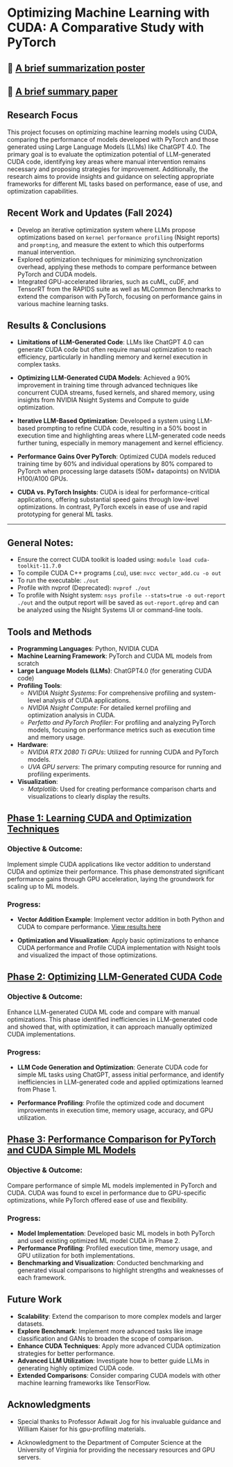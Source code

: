 # Optimizing Machine Learning with CUDA: A Comparative Study with PyTorch 

## 📝 [A brief summarization poster](https://drive.google.com/file/d/1DgrHPqi_ic-62I6c6JHDk_6YCY23tq-9/view?usp=sharing)

## 📄 [A brief summary paper](https://drive.google.com/file/d/1c4pSJ82F9Fzw5xPglq0QTTm-QNZDaoFW/view?usp=sharing)

## Research Focus

This project focuses on optimizing machine learning models using CUDA, comparing the performance of models developed with PyTorch and those generated using Large Language Models (LLMs) like ChatGPT 4.0. The primary goal is to evaluate the optimization potential of LLM-generated CUDA code, identifying key areas where manual intervention remains necessary and proposing strategies for improvement. Additionally, the research aims to provide insights and guidance on selecting appropriate frameworks for different ML tasks based on performance, ease of use, and optimization capabilities.

## Recent Work and Updates (Fall 2024)
- Develop an iterative optimization system where LLMs propose optimizations based on `kernel performance profiling` (Nsight reports) and `prompting`, and measure the extent to which this outperforms manual intervention.
- Explored optimization techniques for minimizing synchronization overhead, applying these methods to compare performance between PyTorch and CUDA models.
- Integrated GPU-accelerated libraries, such as cuML, cuDF, and TensorRT from the RAPIDS suite as well as MLCommon Benchmarks to extend the comparison with PyTorch, focusing on performance gains in various machine learning tasks.

## Results & Conclusions

- **Limitations of LLM-Generated Code**: LLMs like ChatGPT 4.0 can generate CUDA code but often require manual optimization to reach efficiency, particularly in handling memory and kernel execution in complex tasks.

- **Optimizing LLM-Generated CUDA Models**: Achieved a 90% improvement in training time through advanced techniques like concurrent CUDA streams, fused kernels, and shared memory, using insights from NVIDIA Nsight Systems and Compute to guide optimization.

- **Iterative LLM-Based Optimization**: Developed a system using LLM-based prompting to refine CUDA code, resulting in a 50% boost in execution time and highlighting areas where LLM-generated code needs further tuning, especially in memory management and kernel efficiency.

- **Performance Gains Over PyTorch**: Optimized CUDA models reduced training time by 60% and individual operations by 80% compared to PyTorch when processing large datasets (50M+ datapoints) on NVIDIA H100/A100 GPUs.

- **CUDA vs. PyTorch Insights**: CUDA is ideal for performance-critical applications, offering substantial speed gains through low-level optimizations. In contrast, PyTorch excels in ease of use and rapid prototyping for general ML tasks.


***

## General Notes:
- Ensure the correct CUDA toolkit is loaded using: `module load cuda-toolkit-11.7.0`
- To compile CUDA C++ programs (.cu), use: `nvcc vector_add.cu -o out`
- To run the executable: `./out` 
- Profile with nvprof (Deprecated): `nvprof ./out`
- To profile with Nsight system: `nsys profile --stats=true -o out-report ./out` and the output report will be saved as `out-report.qdrep` and can be analyzed using the Nsight Systems UI or command-line tools.

## Tools and Methods

- **Programming Languages**: Python, NVIDIA CUDA
- **Machine Learning Framework**: PyTorch and CUDA ML models from scratch
- **Large Language Models (LLMs)**: ChatGPT4.0 (for generating CUDA code)
- **Profiling Tools**: 
  - *NVIDIA Nsight Systems*: For comprehensive profiling and system-level analysis of CUDA applications.
  - *NVIDIA Nsight Compute*: For detailed kernel profiling and optimization analysis in CUDA.
  - *Perfetto and PyTorch Profiler*: For profiling and analyzing PyTorch models, focusing on performance metrics such as execution time and memory usage.
- **Hardware**: 
  - *NVIDIA RTX 2080 Ti GPUs*: Utilized for running CUDA and PyTorch models.
  - *UVA GPU servers*: The primary computing resource for running and profiling experiments.
- **Visualization**:
  - *Matplotlib*: Used for creating performance comparison charts and visualizations to clearly display the results.

## [Phase 1: Learning CUDA and Optimization Techniques](./vector-add-optimization)

### Objective & Outcome:
Implement simple CUDA applications like vector addition to understand CUDA and optimize their performance. This phase demonstrated significant performance gains through GPU acceleration, laying the groundwork for scaling up to ML models.

### Progress:
- **Vector Addition Example**: Implement vector addition in both Python and CUDA to compare performance. [View results here](./simple-vector-add)
  
- **Optimization and Visualization**: Apply basic optimizations to enhance CUDA performance and Profile CUDA implementation with Nsight tools and visualized the impact of those optimizations.

## [Phase 2: Optimizing LLM-Generated CUDA Code](./cuda-ml-optimized/)

### Objective & Outcome:
Enhance LLM-generated CUDA ML code and compare with manual optimizations. This phase identified inefficiencies in LLM-generated code and showed that, with optimization, it can approach manually optimized CUDA implementations.

### Progress:
- **LLM Code Generation and Optimization**: Generate CUDA code for simple ML tasks using ChatGPT, assess initial performance, and identify inefficiencies in LLM-generated code and applied optimizations learned from Phase 1.

- **Performance Profiling**: Profile the optimized code and document improvements in execution time, memory usage, accuracy, and GPU utilization.

## [Phase 3: Performance Comparison for PyTorch and CUDA Simple ML Models](./cuda-pytorch-comparison/)

### Objective & Outcome:
Compare performance of simple ML models implemented in PyTorch and CUDA. CUDA was found to excel in performance due to GPU-specific optimizations, while PyTorch offered ease of use and flexibility.

### Progress:
- **Model Implementation**: Developed basic ML models in both PyTorch and used existing optimized ML model CUDA in Phase 2.
- **Performance Profiling**: Profiled execution time, memory usage, and GPU utilization for both implementations.
- **Benchmarking and Visualization**: Conducted benchmarking and generated visual comparisons to highlight strengths and weaknesses of each framework.

## Future Work

- **Scalability**: Extend the comparison to more complex models and larger datasets.
- **Explore Benchmark**: Implement more advanced tasks like image classification and GANs to broaden the scope of comparison.
- **Enhance CUDA Techniques**: Apply more advanced CUDA optimization strategies for better performance.
- **Advanced LLM Utilization**: Investigate how to better guide LLMs in generating highly optimized CUDA code.
- **Extended Comparisons**: Consider comparing CUDA models with other machine learning frameworks like TensorFlow.

## Acknowledgments

- Special thanks to Professor Adwait Jog for his invaluable guidance and William Kaiser for his gpu-profiling materials.

- Acknowledgment to the Department of Computer Science at the University of Virginia for providing the necessary resources and GPU servers.
